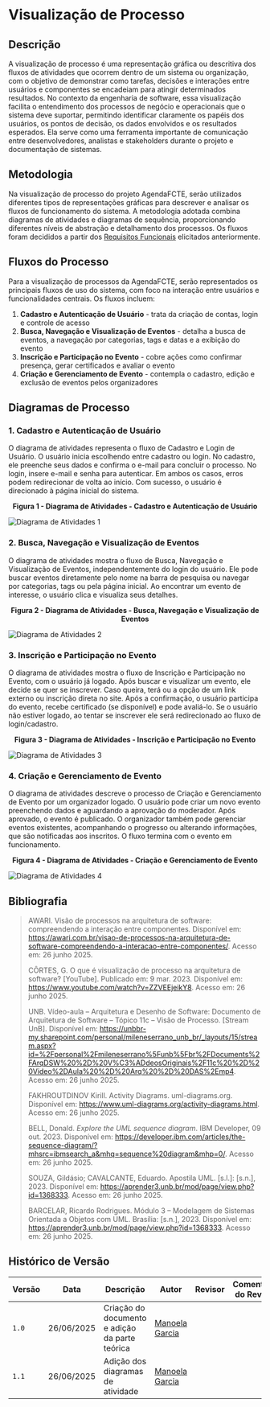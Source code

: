 ﻿# Visualização de Processo

## Descrição
A visualização de processo é uma representação gráfica ou descritiva dos fluxos de atividades que ocorrem dentro de um sistema ou organização, com o objetivo de demonstrar como tarefas, decisões e interações entre usuários e componentes se encadeiam para atingir determinados resultados. No contexto da engenharia de software, essa visualização facilita o entendimento dos processos de negócio e operacionais que o sistema deve suportar, permitindo identificar claramente os papéis dos usuários, os pontos de decisão, os dados envolvidos e os resultados esperados. Ela serve como uma ferramenta importante de comunicação entre desenvolvedores, analistas e stakeholders durante o projeto e documentação de sistemas.

## Metodologia
Na visualização de processo do projeto AgendaFCTE, serão utilizados diferentes tipos de representações gráficas para descrever e analisar os fluxos de funcionamento do sistema. A metodologia adotada combina diagramas de atividades e diagramas de sequência, proporcionando diferentes níveis de abstração e detalhamento dos processos. Os fluxos foram decididos a partir dos [Requisitos Funcionais](https://unbarqdsw2025-1-turma02.github.io/2025.1-T02-_G4_AgendaFCTE_Entrega_01/#/./Base/1.5.3.PriorizacaoMosCoW?id=prioriza%c3%a7%c3%a3o-dos-requisitos-funcionais) elicitados anteriormente.

## Fluxos do Processo
Para a visualização de processos da AgendaFCTE, serão representados os principais fluxos de uso do sistema, com foco na interação entre usuários e funcionalidades centrais. Os fluxos incluem:

1. **Cadastro e Autenticação de Usuário** - trata da criação de contas, login e controle de acesso
2. **Busca, Navegação e Visualização de Eventos** - detalha a busca de eventos, a navegação por categorias, tags e datas e a exibição do evento
3. **Inscrição e Participação no Evento** - cobre ações como confirmar presença, gerar certificados e avaliar o evento
4. **Criação e Gerenciamento de Evento** - contempla o cadastro, edição e exclusão de eventos pelos organizadores

## Diagramas de Processo
### 1. Cadastro e Autenticação de Usuário
O diagrama de atividades representa o fluxo de Cadastro e Login de Usuário. O usuário inicia escolhendo entre cadastro ou login. No cadastro, ele preenche seus dados e confirma o e-mail para concluir o processo. No login, insere e-mail e senha para autenticar. Em ambos os casos, erros podem redirecionar de volta ao início. Com sucesso, o usuário é direcionado à página inicial do sistema.

<center>

**Figura 1 - Diagrama de Atividades - Cadastro e Autenticação de Usuário**

</center>

![Diagrama de Atividades 1](../assets/visualizacaoProcesso/atividades_cadastro.png)

### 2. Busca, Navegação e Visualização de Eventos
O diagrama de atividades mostra o fluxo de Busca, Navegação e Visualização de Eventos, independentemente do login do usuário. Ele pode buscar eventos diretamente pelo nome na barra de pesquisa ou navegar por categorias, tags ou pela página inicial. Ao encontrar um evento de interesse, o usuário clica e visualiza seus detalhes.

<center>

**Figura 2 - Diagrama de Atividades - Busca, Navegação e Visualização de Eventos**

</center>

![Diagrama de Atividades 2](../assets/visualizacaoProcesso/atividades_busca.png)

### 3. Inscrição e Participação no Evento
O diagrama de atividades mostra o fluxo de Inscrição e Participação no Evento, com o usuário já logado. Após buscar e visualizar um evento, ele decide se quer se inscrever. Caso queira, terá ou a opção de um link externo ou inscrição direta no site. Após a confirmação, o usuário participa do evento, recebe certificado (se disponível) e pode avaliá-lo. Se o usuário não estiver logado, ao tentar se inscrever ele será redirecionado ao fluxo de login/cadastro.

<center>

**Figura 3 - Diagrama de Atividades - Inscrição e Participação no Evento**

</center>

![Diagrama de Atividades 3](../assets/visualizacaoProcesso/atividades_inscricao.png)

### 4. Criação e Gerenciamento de Evento
O diagrama de atividades descreve o processo de Criação e Gerenciamento de Evento por um organizador logado. O usuário pode criar um novo evento preenchendo dados e aguardando a aprovação do moderador. Após aprovado, o evento é publicado. O organizador também pode gerenciar eventos existentes, acompanhando o progresso ou alterando informações, que são notificadas aos inscritos. O fluxo termina com o evento em funcionamento.

<center>

**Figura 4 - Diagrama de Atividades - Criação e Gerenciamento de Evento**

</center>

![Diagrama de Atividades 4](../assets/visualizacaoProcesso/atividades_criacaoevento.png)

## Bibliografia
> AWARI. Visão de processos na arquitetura de software: compreendendo a interação entre componentes. Disponível em: https://awari.com.br/visao-de-processos-na-arquitetura-de-software-compreendendo-a-interacao-entre-componentes/. Acesso em: 26 junho 2025.
>
> CÔRTES, G. O que é visualização de processo na arquitetura de software? [YouTube]. Publicado em: 9 mar. 2023. Disponível em: https://www.youtube.com/watch?v=ZZVEEjeikY8. Acesso em: 26 junho 2025.
>
> UNB. Vídeo-aula – Arquitetura e Desenho de Software: Documento de Arquitetura de Software – Tópico 11c – Visão de Processo. [Stream UnB]. Disponível em: https://unbbr-my.sharepoint.com/personal/mileneserrano_unb_br/_layouts/15/stream.aspx?id=%2Fpersonal%2Fmileneserrano%5Funb%5Fbr%2FDocuments%2FArqDSW%20%2D%20V%C3%ADdeosOriginais%2F11c%20%2D%20Video%2DAula%20%2D%20Arq%20%2D%20DAS%2Emp4. Acesso em: 26 junho 2025.
>
> FAKHROUTDINOV Kirill. Activity Diagrams. uml-diagrams.org. Disponível em: <https://www.uml-diagrams.org/activity-diagrams.html>. Acesso em: 26 junho 2025.
>
> BELL, Donald. *Explore the UML sequence diagram*. IBM Developer, 09 out. 2023. Disponível em: <https://developer.ibm.com/articles/the-sequence-diagram/?mhsrc=ibmsearch_a&mhq=sequence%20diagram&mhp=0/>. Acesso em: 26 junho 2025.
>
> SOUZA, Gildásio; CAVALCANTE, Eduardo. Apostila UML. [s.l.]: [s.n.], 2023. Disponível em: <https://aprender3.unb.br/mod/page/view.php?id=1368333>. Acesso em: 26 junho 2025.
>
> BARCELAR, Ricardo Rodrigues. Módulo 3 – Modelagem de Sistemas Orientada a Objetos com UML. Brasília: [s.n.], 2023. Disponível em: <https://aprender3.unb.br/mod/page/view.php?id=1368333>. Acesso em: 26 junho 2025.

## Histórico de Versão

| Versão | Data | Descrição | Autor | Revisor | Comentário do Revisor |
| -- | -- | -- | -- | -- | -- |
| `1.0`  | 26/06/2025  | Criação do documento e adição da parte teórica | [Manoela Garcia](https://github.com/manu-sgc) |  |  |
| `1.1`  | 26/06/2025  | Adição dos diagramas de atividade | [Manoela Garcia](https://github.com/manu-sgc) |  |  |